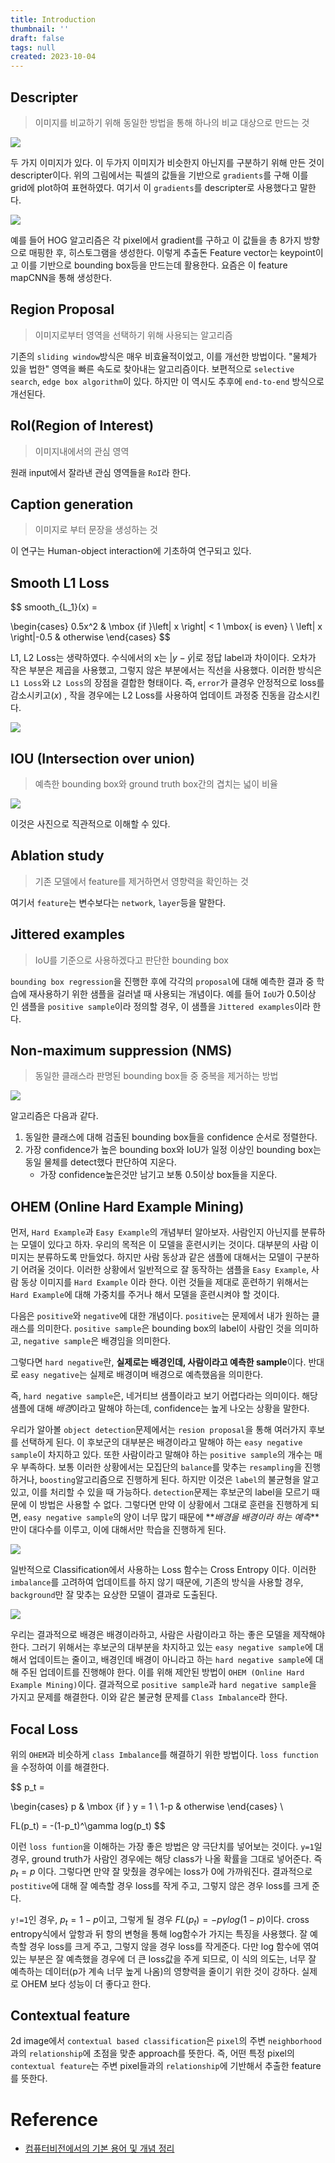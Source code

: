 ```yaml
---
title: Introduction
thumbnail: ''
draft: false
tags: null
created: 2023-10-04
---
```


## Descripter

 > 
 > 이미지를 비교하기 위해 동일한 방법을 통해 하나의 비교 대상으로 만드는 것

![](computer-vision-introduction1.jpg)

두 가지 이미지가 있다. 이 두가지 이미지가 비슷한지 아닌지를 구분하기 위해 만든 것이 descripter이다. 위의 그림에서는 픽셀의 값들을 기반으로 `gradients`를 구해 이를 grid에 plot하여 표현하였다. 여기서 이 `gradients`를 descripter로 사용했다고 말한다.

![](computer-vision-introduction2.png)

예를 들어 HOG 알고리즘은 각 pixel에서 gradient를 구하고 이 값들을 총 8가지 방향으로 매핑한 후, 히스토그램을 생성한다. 이렇게 추출돈 Feature vector는 keypoint이고 이를 기반으로 bounding box등을 만드는데 활용한다. 요즘은 이 feature mapCNN을 통해 생성한다.

## Region Proposal

 > 
 > 이미지로부터 영역을 선택하기 위해 사용되는 알고리즘

기존의 `sliding window`방식은 매우 비효율적이었고, 이를 개선한 방법이다. "물체가 있을 법한" 영역을 빠른 속도로 찾아내는 알고리즘이다. 보편적으로 `selective search`, `edge box algorithm`이 있다. 하지만 이 역시도 추후에 `end-to-end` 방식으로 개선된다.

## RoI(Region of Interest)

 > 
 > 이미지내에서의 관심 영역

원래 input에서 잘라낸 관심 영역들을 `RoI`라 한다.

## Caption generation

 > 
 > 이미지로 부터 문장을 생성하는 것

이 연구는 Human-object interaction에 기초하여 연구되고 있다.

## Smooth L1 Loss

$$
smooth\_{L_1}(x) =

\\begin{cases}
0.5x^2 & \mbox {if }\left| x \right| \< 1 \mbox{ is even} \\
\\left| x \right|-0.5 & otherwise
\\end{cases}
$$

L1, L2 Loss는 생략하였다. 수식에서의 x는 $|y-\hat{y}|$로 정답 label과 차이이다. 오차가 작은 부분은 제곱을 사용했고, 그렇지 않은 부분에서는 직선을 사용했다. 이러한 방식은 `L1 Loss`와 `L2 Loss`의 장점을 결합한 형태이다. 즉, `error`가 클경우 안정적으로 loss를 감소시키고($x$)
, 작을 경우에는 L2 Loss를 사용하여 업데이트 과정중 진동을 감소시킨다.

![](computer-vision-introduction3.png)

## IOU (Intersection over union)

 > 
 > 예측한 bounding box와 ground truth box간의 겹치는 넓이 비율

![](computer-vision-introduction4.png)

이것은 사진으로 직관적으로 이해할 수 있다.

## Ablation study

 > 
 > 기존 모델에서 feature를 제거하면서 영향력을 확인하는 것

여기서 `feature`는 변수보다는 `network`, `layer`등을 말한다.

## Jittered examples

 > 
 > IoU를 기준으로 사용하겠다고 판단한 bounding box

`bounding box regression`을 진행한 후에 각각의 `proposal`에 대해 예측한 결과 중 학습에 재사용하기 위한 샘플을 걸러낼 때 사용되는 개념이다. 예를 들어 `IoU`가 0.5이상 인 샘플을 `positive sample`이라 정의할 경우, 이 샘플을 `Jittered examples`이라 한다.

## Non-maximum suppression (NMS)

 > 
 > 동일한 클래스라 판명된 bounding box들 중 중복을 제거하는 방법

![](computer-vision-introduction5.png)

알고리즘은 다음과 같다.

1. 동일한 클래스에 대해 검출된 bounding box들을 confidence 순서로 정렬한다.
1. 가장 confidence가 높은 bounding box와 IoU가 일정 이상인 bounding box는 동일 물체를 detect했다 판단하여 지운다.
   * 가장 confidence높은것만 남기고 보통 0.5이상 box들을 지운다.

## OHEM (Online Hard Example Mining)

먼저, `Hard Example`과 `Easy Example`의 개념부터 알아보자. 사람인지 아닌지를 분류하는 모델이 있다고 하자. 우리의 목적은 이 모델을 훈련시키는 것이다. 대부분의 사람 이미지는 분류하도록 만들었다. 하지만 사람 동상과 같은 샘플에 대해서는 모델이 구분하기 어려울 것이다. 이러한 상황에서 일반적으로 잘 동작하는 샘플을 `Easy Example`, 사람 동상 이미지를 `Hard Example` 이라 한다. 이런 것들을 제대로 훈련하기 위해서는 `Hard Example`에 대해 가중치를 주거나 해서 모델을 훈련시켜야 할 것이다.

다음은 `positive`와 `negative`에 대한 개념이다. `positive`는 문제에서 내가 원하는 클래스를 의미한다. `positive sample`은 bounding box의 label이 사람인 것을 의미하고, `negative sample`은 배경임을 의미한다.

그렇다면 `hard negative`란, **실제로는 배경인데, 사람이라고 예측한 sample**이다. 반대로 `easy negative`는 실제로 배경이며 배경으로 예측했음을 의미한다.

즉, `hard negative sample`은, 네거티브 샘플이라고 보기 어렵다라는 의미이다. 해당 샘플에 대해 *배경*이라고 말해야 하는데, confidence는 높게 나오는 상황을 말한다.

우리가 알아볼 `object detection`문제에서는 `resion proposal`을 통해 여러가지 후보를 선택하게 된다. 이 후보군의 대부분은 배경이라고 말해야 하는 `easy negative sample`이 차지하고 있다. 또한 사람이라고 말해야 하는 `positive sample`의 개수는 매우 부족하다. 보통 이러한 상황에서는 모집단의 `balance`를 맞추는 `resampling`을 진행하거나, `boosting`알고리즘으로 진행하게 된다. 하지만 이것은 `label`의 불균형을 알고있고, 이를 처리할 수 있을 때 가능하다. `detection`문제는 후보군의 label을 모르기 때문에 이 방법은 사용할 수 없다. 그렇다면 만약 이 상황에서 그대로 훈련을 진행하게 되면, `easy negative sample`의 양이 너무 많기 때문에 \*\**배경을 배경이라 하는 예측*\*\*만이 대다수를 이루고, 이에 대해서만 학습을 진행하게 된다.

![](computer-vision-introduction6.png)

일반적으로 Classification에서 사용하는 Loss 함수는 Cross Entropy 이다. 이러한 `imbalance`를 고려하여 업데이트를 하지 않기 때문에, 기존의 방식을 사용할 경우, `background`만 잘 맞추는 요상한 모델이 결과로 도출된다.

![](computer-vision-introduction7.png)

우리는 결과적으로 배경은 배경이라하고, 사람은 사람이라고 하는 좋은 모델을 제작해야 한다. 그러기 위해서는 후보군의 대부분을 차지하고 있는 `easy negative sample`에 대해서 업데이트는 줄이고, 배경인데 배경이 아니라고 하는 `hard negative sample`에 대해 주된 업데이트를 진행해야 한다. 이를 위해 제안된 방법이 `OHEM (Online Hard Example Mining)`이다. 결과적으로 `positive sample`과 `hard negative sample`을 가지고 문제를 해결한다. 이와 같은 불균형 문제를 `Class Imbalance`라 한다.

## Focal Loss

위의 `OHEM`과 비슷하게 `class Imbalance`를 해결하기 위한 방법이다. `loss function`을 수정하여 이를 해결한다.

$$
p_t =

\\begin{cases}
p & \mbox {if } y = 1 \\
1-p & otherwise
\\end{cases}
\\

FL(p_t) = -(1-p_t)^\gamma log(p_t)
$$

이런 `loss funtion`을 이해하는 가장 좋은 방법은 양 극단치를 넣어보는 것이다. `y=1`일 경우, ground truth가 사람인 경우에는 해당 class가 나올 확률을 그대로 넣어준다. 즉 $p_t = p$ 이다. 그렇다면 만약 잘 맞췄을 경우에는 loss가 0에 가까워진다. 결과적으로 `postitive`에 대해 잘 예측할 경우 loss를 작게 주고, 그렇지 않은 경우 loss를 크게 준다.

`y!=1`인 경우, $p_t = 1-p$이고, 그렇게 될 경우 $FL(p_t) = -p\gamma log(1-p)$이다. cross entropy식에서 앞항과 뒤 항의 변형을 통해 log함수가 가지는 특징을 사용했다. 잘 예측할 경우 loss를 크게 주고, 그렇지 않을 경우 loss를 작게준다. 다만 log 함수에 엮여 있는 부분은 잘 예측했을 경우에 더 큰 loss값을 주게 되므로, 이 식의 의도는, 너무 잘 예측하는 데이터(p가 계속 너무 높게 나옴)의 영향력을 줄이기 위한 것이 강하다. 실제로 OHEM 보다 성능이 더 좋다고 한다.

## Contextual feature

2d image에서 `contextual based classification`은 `pixel`의 주변 `neighborhood` 과의 `relationship`에 초점을 맞춘 approach를 뜻한다. 즉, 어떤 특정 pixel의 `contextual feature`는 주변 pixel들과의 `relationship`에 기반해서 추출한 feature를 뜻한다.

# Reference

* [컴퓨터비전에서의 기본 용어 및 개념 정리](https://ganghee-lee.tistory.com/33)

